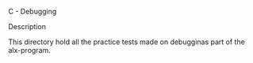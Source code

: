 C - Debugging

Description

This directory hold all the practice tests made on debugginas part of the alx-program.
